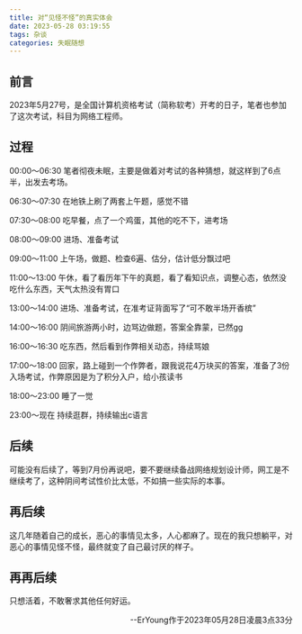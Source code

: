 ```yaml
---
title: 对“见怪不怪”的真实体会
date: 2023-05-28 03:19:55
tags: 杂谈
categories: 失眠随想
---
```


## 前言

2023年5月27号，是全国计算机资格考试（简称软考）开考的日子，笔者也参加了这次考试，科目为网络工程师。

## 过程

00:00～06:30 笔者彻夜未眠，主要是做着对考试的各种猜想，就这样到了6点半，出发去考场。

06:30～07:30 在地铁上刷了两套上午题，感觉不错

07:30～08:00 吃早餐，点了一个鸡蛋，其他的吃不下，进考场

08:00～09:00 进场、准备考试

09:00～11:00 上午场，做题、检查6遍、估分，估计低分飘过吧

11:00～13:00 午休，看了看历年下午的真题，看了看知识点，调整心态，依然没吃什么东西，天气太热没有胃口

13:00～14:00 进场、准备考试，在准考证背面写了“可不敢半场开香槟”

14:00～16:00 阴间旅游两小时，边骂边做题，答案全靠蒙，已然gg

16:00～16:30 吃东西，然后看到作弊相关动态，持续骂娘

17:00～18:00 回家，路上碰到一个作弊者，跟我说花4万块买的答案，准备了3份入场考试，作弊原因是为了积分入户，给小孩读书

18:00～23:00 睡了一觉

23:00～现在 持续逛群，持续输出c语言

## 后续

可能没有后续了，等到7月份再说吧，要不要继续备战网络规划设计师，网工是不继续考了，这种阴间考试性价比太低，不如搞一些实际的本事。

## 再后续

这几年随着自己的成长，恶心的事情见太多，人心都麻了。现在的我只想躺平，对恶心的事情见怪不怪，最终就变了自己最讨厌的样子。

## 再再后续

只想活着，不敢奢求其他任何好运。

<p align="right">--ErYoung作于2023年05月28日凌晨3点33分</p>
